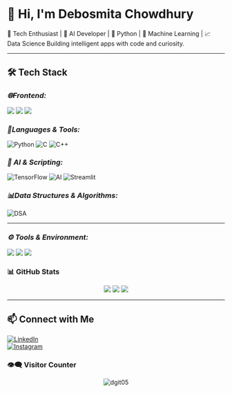 # 👋 Hi, I'm Debosmita Chowdhury

🚀 Tech Enthusiast | 🤖 AI Developer | 🐍 Python | 🧠 Machine Learning | 📈 Data Science 
Building intelligent apps with code and curiosity.

---

## 🛠️ Tech Stack

 ### *🌐Frontend:*  
<img src="https://img.shields.io/badge/HTML5-E34F26?style=for-the-badge&logo=html5&logoColor=white"/>
<img src="https://img.shields.io/badge/CSS3-1572B6?style=for-the-badge&logo=css3&logoColor=white"/>
<img src="https://img.shields.io/badge/JavaScript-F7DF1E?style=for-the-badge&logo=javascript&logoColor=black"/>


### *🧠Languages & Tools:*
![Python](https://img.shields.io/badge/Python-3776AB?style=for-the-badge&logo=python&logoColor=white)
![C](https://img.shields.io/badge/C-00599C?style=for-the-badge&logo=c&logoColor=white)
![C++](https://img.shields.io/badge/C++-00599C?style=for-the-badge&logo=c%2b%2b&logoColor=white)


### *🤖 AI & Scripting:*  
![TensorFlow](https://img.shields.io/badge/TensorFlow-FF6F00?style=for-the-badge&logo=tensorflow&logoColor=white)
![AI](https://img.shields.io/badge/AI-%F0%9F%A4%96-lightgrey?style=for-the-badge)
![Streamlit](https://img.shields.io/badge/Streamlit-FF4B4B?style=for-the-badge&logo=streamlit&logoColor=white)

### *📊Data Structures & Algorithms:*
![DSA](https://img.shields.io/badge/DSA-%F0%9F%93%90-007ec6?style=for-the-badge)

---

### *⚙ Tools & Environment:*  
<img src="https://img.shields.io/badge/Git-F05032?style=for-the-badge&logo=git&logoColor=white"/>
<img src="https://img.shields.io/badge/GitHub-181717?style=for-the-badge&logo=github&logoColor=white"/>
<img src="https://img.shields.io/badge/VS Code-007ACC?style=for-the-badge&logo=visualstudiocode&logoColor=white"/>



### 📊 GitHub Stats
<p align="center">
  <img src="https://github-readme-stats.vercel.app/api?username=dgit05&show_icons=true&theme=radical" />
  <img src="https://github-readme-streak-stats.herokuapp.com/?user=dgit05&theme=radical" />
  <img src="https://github-readme-stats.vercel.app/api/top-langs/?username=dgit05&layout=compact&theme=radical" />
</p>



---

## 📫 Connect with Me

[![LinkedIn](https://img.shields.io/badge/LinkedIn-0077B5?style=for-the-badge&logo=linkedin&logoColor=white)](https://www.linkedin.com/in/debosmita-chowdhury-777529302/)  
[![Instagram](https://img.shields.io/badge/Instagram-E4405F?style=for-the-badge&logo=instagram&logoColor=white)](https://www.instagram.com/_.debismita._/)


### 👁‍🗨 Visitor Counter
<p align="center">
  <img src="https://komarev.com/ghpvc/?username=dgit05&label=Profile%20views&color=0e75b6&style=flat" alt="dgit05" />
</p>

